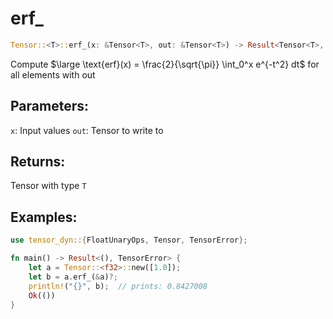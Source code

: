 # erf_
```rust
Tensor::<T>::erf_(x: &Tensor<T>, out: &Tensor<T>) -> Result<Tensor<T>, TensorError>
```
Compute $\large \text{erf}(x) = \frac{2}{\sqrt{\pi}} \int_0^x e^{-t^2} dt$ for all elements with out

## Parameters:
`x`: Input values
`out`: Tensor to write to

## Returns:
Tensor with type `T`

## Examples:
```rust
use tensor_dyn::{FloatUnaryOps, Tensor, TensorError};

fn main() -> Result<(), TensorError> {
    let a = Tensor::<f32>::new([1.0]);
    let b = a.erf_(&a)?;
    println!("{}", b);  // prints: 0.8427008
    Ok(())
}
```